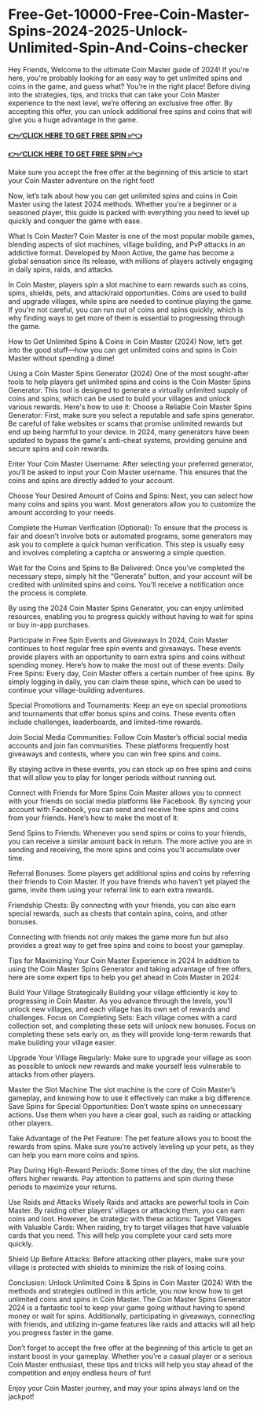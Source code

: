 # Free-Get-10000-Free-Coin-Master-Spins-2024-2025-Unlock-Unlimited-Spin-And-Coins-checker

Hey Friends, Welcome to the ultimate Coin Master guide of 2024! If you're here, you're probably looking for an easy way to get unlimited spins and coins in the game, and guess what? You’re in the right place! Before diving into the strategies, tips, and tricks that can take your Coin Master experience to the next level, we’re offering an exclusive free offer. By accepting this offer, you can unlock additional free spins and coins that will give you a huge advantage in the game.

**[👉✅CLICK HERE TO GET FREE SPIN ✅👈](https://cutt.ly/zeJyM4un)**

**[👉✅CLICK HERE TO GET FREE SPIN ✅👈](https://cutt.ly/zeJyM4un)**

Make sure you accept the free offer at the beginning of this article to start your Coin Master adventure on the right foot!

Now, let’s talk about how you can get unlimited spins and coins in Coin Master using the latest 2024 methods. Whether you're a beginner or a seasoned player, this guide is packed with everything you need to level up quickly and conquer the game with ease.

What Is Coin Master? Coin Master is one of the most popular mobile games, blending aspects of slot machines, village building, and PvP attacks in an addictive format. Developed by Moon Active, the game has become a global sensation since its release, with millions of players actively engaging in daily spins, raids, and attacks.

In Coin Master, players spin a slot machine to earn rewards such as coins, spins, shields, pets, and attack/raid opportunities. Coins are used to build and upgrade villages, while spins are needed to continue playing the game. If you're not careful, you can run out of coins and spins quickly, which is why finding ways to get more of them is essential to progressing through the game.

How to Get Unlimited Spins & Coins in Coin Master (2024) Now, let’s get into the good stuff—how you can get unlimited coins and spins in Coin Master without spending a dime!

Using a Coin Master Spins Generator (2024) One of the most sought-after tools to help players get unlimited spins and coins is the Coin Master Spins Generator. This tool is designed to generate a virtually unlimited supply of coins and spins, which can be used to build your villages and unlock various rewards. Here's how to use it:
Choose a Reliable Coin Master Spins Generator: First, make sure you select a reputable and safe spins generator. Be careful of fake websites or scams that promise unlimited rewards but end up being harmful to your device. In 2024, many generators have been updated to bypass the game's anti-cheat systems, providing genuine and secure spins and coin rewards.

Enter Your Coin Master Username: After selecting your preferred generator, you’ll be asked to input your Coin Master username. This ensures that the coins and spins are directly added to your account.

Choose Your Desired Amount of Coins and Spins: Next, you can select how many coins and spins you want. Most generators allow you to customize the amount according to your needs.

Complete the Human Verification (Optional): To ensure that the process is fair and doesn’t involve bots or automated programs, some generators may ask you to complete a quick human verification. This step is usually easy and involves completing a captcha or answering a simple question.

Wait for the Coins and Spins to Be Delivered: Once you’ve completed the necessary steps, simply hit the “Generate” button, and your account will be credited with unlimited spins and coins. You’ll receive a notification once the process is complete.

By using the 2024 Coin Master Spins Generator, you can enjoy unlimited resources, enabling you to progress quickly without having to wait for spins or buy in-app purchases.

Participate in Free Spin Events and Giveaways In 2024, Coin Master continues to host regular free spin events and giveaways. These events provide players with an opportunity to earn extra spins and coins without spending money. Here’s how to make the most out of these events:
Daily Free Spins: Every day, Coin Master offers a certain number of free spins. By simply logging in daily, you can claim these spins, which can be used to continue your village-building adventures.

Special Promotions and Tournaments: Keep an eye on special promotions and tournaments that offer bonus spins and coins. These events often include challenges, leaderboards, and limited-time rewards.

Join Social Media Communities: Follow Coin Master’s official social media accounts and join fan communities. These platforms frequently host giveaways and contests, where you can win free spins and coins.

By staying active in these events, you can stock up on free spins and coins that will allow you to play for longer periods without running out.

Connect with Friends for More Spins Coin Master allows you to connect with your friends on social media platforms like Facebook. By syncing your account with Facebook, you can send and receive free spins and coins from your friends.
Here’s how to make the most of it:

Send Spins to Friends: Whenever you send spins or coins to your friends, you can receive a similar amount back in return. The more active you are in sending and receiving, the more spins and coins you’ll accumulate over time.

Referral Bonuses: Some players get additional spins and coins by referring their friends to Coin Master. If you have friends who haven’t yet played the game, invite them using your referral link to earn extra rewards.

Friendship Chests: By connecting with your friends, you can also earn special rewards, such as chests that contain spins, coins, and other bonuses.

Connecting with friends not only makes the game more fun but also provides a great way to get free spins and coins to boost your gameplay.

Tips for Maximizing Your Coin Master Experience in 2024 In addition to using the Coin Master Spins Generator and taking advantage of free offers, here are some expert tips to help you get ahead in Coin Master in 2024:

Build Your Village Strategically Building your village efficiently is key to progressing in Coin Master. As you advance through the levels, you’ll unlock new villages, and each village has its own set of rewards and challenges.
Focus on Completing Sets: Each village comes with a card collection set, and completing these sets will unlock new bonuses. Focus on completing these sets early on, as they will provide long-term rewards that make building your village easier.

Upgrade Your Village Regularly: Make sure to upgrade your village as soon as possible to unlock new rewards and make yourself less vulnerable to attacks from other players.

Master the Slot Machine The slot machine is the core of Coin Master’s gameplay, and knowing how to use it effectively can make a big difference.
Save Spins for Special Opportunities: Don’t waste spins on unnecessary actions. Use them when you have a clear goal, such as raiding or attacking other players.

Take Advantage of the Pet Feature: The pet feature allows you to boost the rewards from spins. Make sure you’re actively leveling up your pets, as they can help you earn more coins and spins.

Play During High-Reward Periods: Some times of the day, the slot machine offers higher rewards. Pay attention to patterns and spin during these periods to maximize your returns.

Use Raids and Attacks Wisely Raids and attacks are powerful tools in Coin Master. By raiding other players’ villages or attacking them, you can earn coins and loot. However, be strategic with these actions:
Target Villages with Valuable Cards: When raiding, try to target villages that have valuable cards that you need. This will help you complete your card sets more quickly.

Shield Up Before Attacks: Before attacking other players, make sure your village is protected with shields to minimize the risk of losing coins.

Conclusion: Unlock Unlimited Coins & Spins in Coin Master (2024) With the methods and strategies outlined in this article, you now know how to get unlimited coins and spins in Coin Master. The Coin Master Spins Generator 2024 is a fantastic tool to keep your game going without having to spend money or wait for spins. Additionally, participating in giveaways, connecting with friends, and utilizing in-game features like raids and attacks will all help you progress faster in the game.

Don’t forget to accept the free offer at the beginning of this article to get an instant boost in your gameplay. Whether you’re a casual player or a serious Coin Master enthusiast, these tips and tricks will help you stay ahead of the competition and enjoy endless hours of fun!

Enjoy your Coin Master journey, and may your spins always land on the jackpot!

